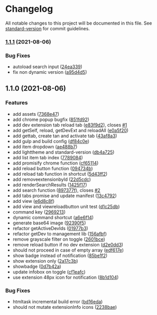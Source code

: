 # Changelog

All notable changes to this project will be documented in this file. See [standard-version](https://github.com/conventional-changelog/standard-version) for commit guidelines.

### [1.1.1](https://github.com/noxasch/shoji-extension-admin/compare/v1.1.0...v1.1.1) (2021-08-06)


### Bug Fixes

* autoload search input ([24ea339](https://github.com/noxasch/shoji-extension-admin/commit/24ea3390018e6b1eba338edae878761ca441d2ed))
* fix non dynamic version ([a95d4d5](https://github.com/noxasch/shoji-extension-admin/commit/a95d4d56d9fe26f23e96228c827b7ccf52797de9))

## 1.1.0 (2021-08-06)


### Features

* add assets ([7368e47](https://github.com/noxasch/shoji-extension-admin/commit/7368e47e7feccc9ec759820e6de77486cf7b37ba))
* add chrome popup bugfix ([851fd92](https://github.com/noxasch/shoji-extension-admin/commit/851fd92757ea9a40937097a5766d943fb8482b76))
* add dev extension tab reload tab ([e83f9d2](https://github.com/noxasch/shoji-extension-admin/commit/e83f9d2b82a67329794a482d238182d9d990fb4e)), closes [#1](https://github.com/noxasch/shoji-extension-admin/issues/1)
* add getSelf, reload, getDevExt and reloadAll ([e0a5f20](https://github.com/noxasch/shoji-extension-admin/commit/e0a5f20853c8fd2350d6235b528031c33582d988))
* add gettab, create tan and activate tab ([43af8a3](https://github.com/noxasch/shoji-extension-admin/commit/43af8a36c4f3595e0b1a95e160b4581c46bee2bc))
* add gulp and build config ([df84c0e](https://github.com/noxasch/shoji-extension-admin/commit/df84c0e3a901462f668610740728ab86bccf3436))
* add item dropdown ([ae488b7](https://github.com/noxasch/shoji-extension-admin/commit/ae488b78b71619724642b27a1a8fc21b02e97385))
* add lighttheme and standard-version ([db4a725](https://github.com/noxasch/shoji-extension-admin/commit/db4a72541db5e38c03f7abefd5c2b4e60ecb1354))
* add list item tab index ([7789084](https://github.com/noxasch/shoji-extension-admin/commit/7789084be49406514e47d6567cceaedc6c09b38d))
* add promisify chrome function ([cf65114](https://github.com/noxasch/shoji-extension-admin/commit/cf6511407486662e22e833181ad87dc9545c1992))
* add reload button function ([094734b](https://github.com/noxasch/shoji-extension-admin/commit/094734b17dbcc94ed7d239f284ca428b72a628e9))
* add reload tab function in shortcut ([5d43ff2](https://github.com/noxasch/shoji-extension-admin/commit/5d43ff223ac5cc13337cddb3836f8785ab754048))
* add removeextensionbyId ([22d5cdc](https://github.com/noxasch/shoji-extension-admin/commit/22d5cdcaf6e80e896be7082fce6c38206040a664))
* add renderSearchResults ([1425f17](https://github.com/noxasch/shoji-extension-admin/commit/1425f175a2aae1fa726af022d24f113bd3b09937))
* add search function ([897377f](https://github.com/noxasch/shoji-extension-admin/commit/897377f2d930ede83aeba7f206dcbd0b4850153f)), closes [#2](https://github.com/noxasch/shoji-extension-admin/issues/2)
* add tabs promise and update manifest ([13c4792](https://github.com/noxasch/shoji-extension-admin/commit/13c4792d0a58d33b0988b767ba9449229878a5fa))
* add view ([e6d8c8f](https://github.com/noxasch/shoji-extension-admin/commit/e6d8c8fde146abc256d8d0a377fa54583933ac48))
* add view and viewreloadbutton unit test ([d1c25db](https://github.com/noxasch/shoji-extension-admin/commit/d1c25dbe9132355c762fc56d12c291495046e6db))
* command key ([2969213](https://github.com/noxasch/shoji-extension-admin/commit/2969213dcee8da4d11bd2e7987ffbbb1d5523ac6))
* dynamic command shortcut ([a6e6f14](https://github.com/noxasch/shoji-extension-admin/commit/a6e6f14b5f40700597419efbc5484abdc936be96))
* generate base64 image ([92390f5](https://github.com/noxasch/shoji-extension-admin/commit/92390f59533ad339e94e12c8ae39fe0efba85874))
* refactor getActiveDevIds ([01977b3](https://github.com/noxasch/shoji-extension-admin/commit/01977b3fa58e3d39c80ba27ec317fa7f7effa4a9))
* refactor getDev to management lib ([156afbf](https://github.com/noxasch/shoji-extension-admin/commit/156afbf7688582d3048bc4df85882f48a472e9aa))
* remove grayscale filter on toggle ([2601bce](https://github.com/noxasch/shoji-extension-admin/commit/2601bce01eb9c03a5b74202d6c03fb45fb4198da))
* remove reload button if no dev extension ([d2e0dd3](https://github.com/noxasch/shoji-extension-admin/commit/d2e0dd3074e76e72823f8c757383ab26d464b8bc))
* should not proceed in case of empty array ([edf617e](https://github.com/noxasch/shoji-extension-admin/commit/edf617e07821d500a4e4b06998374c492b3dd8d9))
* show badge instead of notification ([85be1f2](https://github.com/noxasch/shoji-extension-admin/commit/85be1f2c53fa829456fc9128b01a34cce0bf5fbf))
* show extension only ([2a17c3b](https://github.com/noxasch/shoji-extension-admin/commit/2a17c3b4a1dbf4c48f5c4aaba66d085b0f980689))
* showbadge ([0d7b42a](https://github.com/noxasch/shoji-extension-admin/commit/0d7b42aa9d57df8664bad52dbbfbcaaa94f85c02))
* update infobox on toggle ([cf1eafc](https://github.com/noxasch/shoji-extension-admin/commit/cf1eafcfe7c4d19546c7c284e11aa2c5bd08590a))
* use extension 48px icon for notification ([8b1d104](https://github.com/noxasch/shoji-extension-admin/commit/8b1d104992f6ad29549135007cad948e21b0c723))


### Bug Fixes

* htmltask incremental build error ([bd16eda](https://github.com/noxasch/shoji-extension-admin/commit/bd16eda4f32dca21c82e1229fdad965bac558b06))
* should not mutate extensionInfo icons ([2238bae](https://github.com/noxasch/shoji-extension-admin/commit/2238baed1b56bd7db0bccbcbf409cb1ebf77f776))
